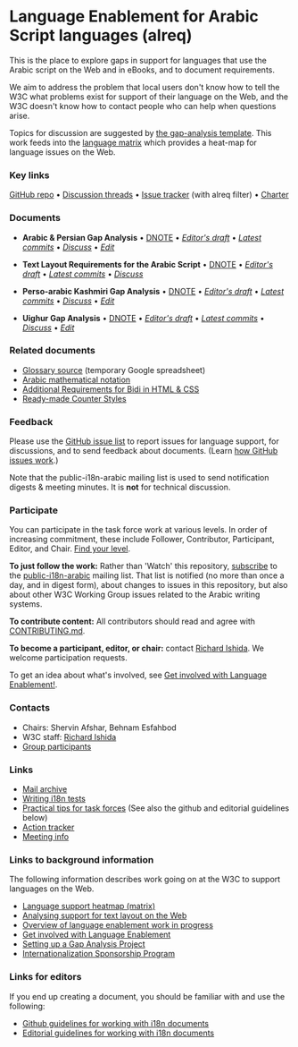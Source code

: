 # Language Enablement for Arabic Script languages (alreq)

This is the place to explore gaps in support for languages that use the Arabic script on the Web and in eBooks, and to document requirements.

We aim to address the problem that local users don't know how to tell the W3C what problems exist for support of their language on the Web, and the W3C doesn't know how to contact people who can help when questions arise.

Topics for discussion are suggested by [the gap-analysis template](https://www.w3.org/International/i18n-activity/templates/gap-analysis/gap-analysis_template.html). This work feeds into the [language matrix](https://www.w3.org/International/typography/gap-analysis/language-matrix.html) which provides a heat-map for language issues on the Web.


### Key links
[GitHub repo](https://github.com/w3c/alreq) • [Discussion threads](https://github.com/w3c/alreq/issues) • [Issue tracker](https://www.w3.org/International/i18n-activity/textlayout/?filter=alreq) (with alreq filter) • [Charter](https://www.w3.org/International/alreq/charter/)


### Documents
- **Arabic & Persian Gap Analysis** • [DNOTE](https://www.w3.org/TR/alreq-gap) • [*Editor's draft*](https://www.w3.org/International/alreq/gap-analysis/) • [*Latest commits*](https://github.com/w3c/alreq/commits/gh-pages/gap-analysis/index.html) • [*Discuss*](https://github.com/w3c/alreq/labels/l%3Aarabic) • [*Edit*](https://github.com/w3c/alreq/labels/doc%3Aarfa)

- **Text Layout Requirements for the Arabic Script** • [DNOTE](https://www.w3.org/TR/alreq) • [*Editor's draft*](https://www.w3.org/International/alreq/) • [*Latest commits*](https://github.com/w3c/alreq/commits/gh-pages/index.html) • [*Discuss*](https://github.com/w3c/alreq/labels/l%3Aarabic)

- **Perso-arabic Kashmiri Gap Analysis** • [DNOTE](https://www.w3.org/TR/arab-ks-gap) • [*Editor's draft*](https://www.w3.org/International/alreq/gap-analysis/arab-ks-gap) • [*Latest commits*](https://github.com/w3c/alreq/commits/gh-pages/gap-analysis/arab-ks-gap.html) • [*Discuss*](https://github.com/w3c/alreq/labels/l%3Akashmiri) • [*Edit*](https://github.com/w3c/alreq/labels/doc%3Aarab_ks)

- **Uighur Gap Analysis** • [DNOTE](https://www.w3.org/TR/arab-ug-gap) • [*Editor's draft*](https://www.w3.org/International/alreq/gap-analysis/arab-ug-gap) • [*Latest commits*](https://github.com/w3c/alreq/commits/gh-pages/gap-analysis/arab-ug-gap.html) • [*Discuss*](https://github.com/w3c/alreq/labels/l%3Auighur) • [*Edit*](https://github.com/w3c/alreq/labels/doc%3arab_ug)


### Related documents
- [Glossary source](https://docs.google.com/spreadsheets/d/1nSxYKQm_mKroCmxU4fyJ-g70Eo1_mF89yHZg8YNOuzc/edit#gid=0) (temporary Google spreadsheet)
- [Arabic mathematical notation](https://www.w3.org/TR/arabic-math/)
- [Additional Requirements for Bidi in HTML & CSS](https://www.w3.org/TR/html-bidi/)
- [Ready-made Counter Styles](https://www.w3.org/TR/predefined-counter-styles/)


### Feedback
Please use the [GitHub issue list](https://github.com/w3c/alreq/issues) to report issues for language support, for discussions, and to send feedback about documents. (Learn [how GitHub issues work](https://www.w3.org/International/i18n-activity/guidelines/issues.html).)

Note that the public-i18n-arabic mailing list is used to send notification digests & meeting minutes. It is **not** for technical discussion.


### Participate
You can participate in the task force work at various levels. In order of increasing commitment, these include Follower, Contributor, Participant, Editor, and Chair. [Find your level](https://www.w3.org/International/i18n-drafts/pages/task_force_roles).

**To just follow the work:** Rather than 'Watch' this repository, [subscribe](mailto:public-i18n-arabic-request@w3.org?subject=subscribe) to the [public-i18n-arabic](https://lists.w3.org/Archives/Public/public-i18n-arabic/) mailing list. That list is notified (no more than once a day, and in digest form), about changes to issues in this repository, but also about other W3C Working Group issues related to the Arabic writing systems.

**To contribute content:** All contributors should read and agree with [CONTRIBUTING.md](CONTRIBUTING.md).

**To become a participant, editor, or chair:** contact [Richard Ishida](mailto:ishida@w3.org). We welcome participation requests.

To get an idea about what's involved, see  [Get involved with Language Enablement!](https://www.w3.org/International/i18n-drafts/pages/languagedev_participation). 



### Contacts

- Chairs: Shervin Afshar, Behnam Esfahbod
- W3C staff: [Richard Ishida](mailto:ishida@w3.org)
- [Group participants](https://www.w3.org/groups/tf/i18n-alreq/participants)


### Links
- [Mail archive](https://lists.w3.org/Archives/Public/public-i18n-arabic/)
- [Writing i18n tests](https://github.com/w3c/i18n-activity/wiki/Writing-i18n-tests)
- [Practical tips for task forces](https://www.w3.org/International/i18n-activity/guidelines/process.html) (See also the github and editorial guidelines below)
- [Action tracker](https://www.w3.org/International/groups/arabic-layout/track/actions/open)
- [Meeting info](https://www.w3.org/2017/07/alreq-meeting-info.html)


### Links to background information
The following information describes work going on at the W3C to support languages on the Web.
- [Language support heatmap (matrix)](https://www.w3.org/International/typography/gap-analysis/language-matrix.html)
- [Analysing support for text layout on the Web](https://www.w3.org/International/i18n-drafts/nav/languagedev)
- [Overview of language enablement work in progress](https://www.w3.org/International/i18n-drafts/nav/languagedev)
- [Get involved with Language Enablement](https://www.w3.org/International/i18n-drafts/pages/languagedev_participation)
- [Setting up a Gap Analysis Project](https://github.com/w3c/typography/wiki/Setting-up-a-Gap-Analysis-Project)
- [Internationalization Sponsorship Program](https://www.w3.org/International/sponsorship/)


### Links for editors
If you end up creating a document, you should be familiar with and use the following:

- [Github guidelines for working with i18n documents](https://www.w3.org/International/i18n-activity/guidelines/github)
- [Editorial guidelines for working with i18n documents](https://www.w3.org/International/i18n-activity/guidelines/editing)

